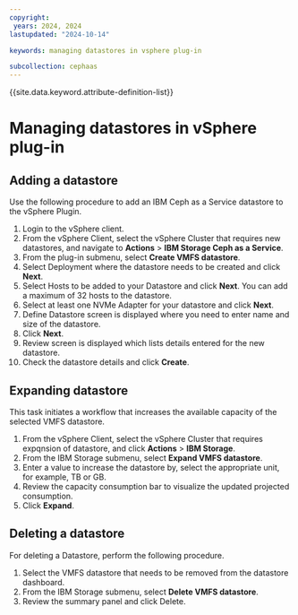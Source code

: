 ```yaml
---
copyright:
 years: 2024, 2024
lastupdated: "2024-10-14"

keywords: managing datastores in vsphere plug-in

subcollection: cephaas
---
```



{{site.data.keyword.attribute-definition-list}}

# Managing datastores in vSphere plug-in

## Adding a datastore

Use the following procedure to add an IBM Ceph as a Service datastore to the vSphere Plugin.

1. Login to the vSphere client.
2. From the vSphere Client, select the vSphere Cluster that requires new datastores, and navigate to **Actions** > **IBM Storage Ceph as a Service**.
3. From the plug-in submenu, select **Create VMFS datastore**.
4. Select Deployment where the datastore needs to be created and click **Next**.
5. Select Hosts to be added to your Datastore and click **Next**.
   You can add a maximum of 32 hosts to the datastore.
6. Select at least one NVMe Adapter for your datastore and click **Next**.
7. Define Datastore screen is displayed where you need to enter name and size of the datastore.
8. Click **Next**.
9. Review screen is displayed which lists details entered for the new datastore.
10. Check the datastore details and click **Create**.


## Expanding datastore

This task initiates a workflow that increases the available capacity of the selected VMFS datastore.

1. From the vSphere Client, select the vSphere Cluster that requires expqnsion of datastore, and click **Actions** > **IBM Storage**.
2. From the IBM Storage submenu, select **Expand VMFS datastore**.
3. Enter a value to increase the datastore by, select the appropriate unit, for example, TB or GB.
4. Review the capacity consumption bar to visualize the updated projected consumption.
5. Click **Expand**.


## Deleting a datastore

For deleting a Datastore, perform the following procedure.

1. Select the VMFS datastore that needs to be removed from the datastore dashboard.
2. From the IBM Storage submenu, select **Delete VMFS datastore**.
3. Review the summary panel and click Delete.
